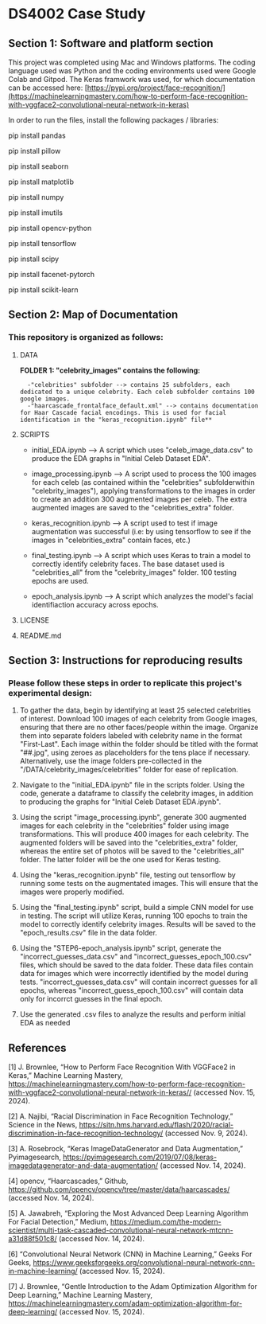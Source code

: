 # DS4002 Case Study

## Section 1: Software and platform section

This project was completed using Mac and Windows platforms. The coding language used was Python and the coding environments used were Google Colab and Gitpod. The Keras framwork was used, for which documentation can be accessed here: [https://pypi.org/project/face-recognition/](https://machinelearningmastery.com/how-to-perform-face-recognition-with-vggface2-convolutional-neural-network-in-keras)

In order to run the files, install the following packages / libraries:

pip install pandas

pip install pillow

pip install seaborn

pip install matplotlib

pip install numpy

pip install imutils

pip install opencv-python

pip install tensorflow

pip install scipy

pip install facenet-pytorch

pip install scikit-learn

## Section 2: Map of Documentation
### This repository is organized as follows:
1. DATA

    **FOLDER 1: "celebrity_images" contains the following:**

         -"celebrities" subfolder --> contains 25 subfolders, each dedicated to a unique celebrity. Each celeb subfolder contains 100 google images.
         -"haarcascade_frontalface_default.xml" --> contains documentation for Haar Cascade facial encodings. This is used for facial identification in the "keras_recognition.ipynb" file**
      
3. SCRIPTS

    - initial_EDA.ipynb --> A script which uses "celeb_image_data.csv" to produce the EDA graphs in "Initial Celeb Dataset EDA".

    - image_processing.ipynb --> A script used to process the 100 images for each celeb (as contained within the "celebrities" subfolderwithin "celebrity_images"), applying transformations to the images in order to create an addition 300 augmented images per celeb. The extra augmented images are saved to the "celebrities_extra" folder.

    - keras_recognition.ipynb --> A script used to test if image augmentation was successful (i.e: by using tensorflow to see if the images in "celebrities_extra" contain faces, etc.)

    - final_testing.ipynb --> A script which uses Keras to train a model to correctly identify celebrity faces. The base dataset used is "celebrities_all" from the "celebrity_images" folder. 100 testing epochs are used.

    - epoch_analysis.ipynb --> A script which analyzes the model's facial identifiaction accuracy across epochs. 
      
5. LICENSE
6. README.md
  
## Section 3: Instructions for reproducing results

### Please follow these steps in order to replicate this project's experimental design:

1. To gather the data, begin by identifying at least 25 selected celebrities of interest. Download 100 images of each celebrity from Google images, ensuring that there are no other faces/people within the image. Organize them into separate folders labeled with celebrity name in the format "First-Last". Each image within the folder should be titled with the format "##.jpg", using zeroes as placeholders for the tens place if necessary. Alternatively, use the image folders pre-collected in the "/DATA/celebrity_images/celebrities" folder for ease of replication.

2. Navigate to the "initial_EDA.ipynb" file in the scripts folder. Using the code, generate a dataframe to classify the celebrity images, in addition to producing the graphs for "Initial Celeb Dataset EDA.ipynb".

3. Using the script "image_processing.ipynb", generate 300 augmented images for each celebrity in the "celebrities" folder using image transformations. This will produce 400 images for each celebrity. The augmented folders will be saved into the "celebrities_extra" folder, whereas the entire set of photos will be saved to the "celebrities_all" folder. The latter folder will be the one used for Keras testing.

4. Using the "keras_recognition.ipynb" file, testing out tensorflow by running some tests on the augmentated images. This will ensure that the images were properly modified.

5. Using the "final_testing.ipynb" script, build a simple CNN model for use in testing. The script will utilize Keras, running 100 epochs to train the model to correctly identify celebrity images. Results will be saved to the "epoch_results.csv" file in the data folder.

6. Using the "STEP6-epoch_analysis.ipynb" script, generate the "incorrect_guesses_data.csv" and "incorrect_guesses_epoch_100.csv" files, which should be saved to the data folder. These data files contain data for images which were incorrectly identified by the model during tests. "incorrect_guesses_data.csv" will contain incorrect guesses for all epochs, whereas "incorrect_guess_epoch_100.csv" will contain data only for incorrct guesses in the final epoch.

7. Use the generated .csv files to analyze the results and perform initial EDA as needed


## References
[1] 	J. Brownlee, “How to Perform Face Recognition With VGGFace2 in Keras,” Machine Learning Mastery, https://machinelearningmastery.com/how-to-perform-face-recognition-with-vggface2-convolutional-neural-network-in-keras// (accessed Nov. 15, 2024). 

[2]	A. Najibi, “Racial Discrimination in Face Recognition Technology,” Science in the News, https://sitn.hms.harvard.edu/flash/2020/racial-discrimination-in-face-recognition-technology/ (accessed Nov. 9, 2024). 

[3]	A. Rosebrock, “Keras ImageDataGenerator and Data Augmentation,” Pyimagesearch, https://pyimagesearch.com/2019/07/08/keras-imagedatagenerator-and-data-augmentation/ (accessed Nov. 14, 2024). 

[4]	opencv, “Haarcascades,” Github, https://github.com/opencv/opencv/tree/master/data/haarcascades/ (accessed Nov. 14, 2024). 

[5]	A. Jawabreh, “Exploring the Most Advanced Deep Learning Algorithm For Facial Detection,” Medium, ​​https://medium.com/the-modern-scientist/multi-task-cascaded-convolutional-neural-network-mtcnn-a31d88f501c8/ (accessed Nov. 14, 2024). 

[6] 	“Convolutional Neural Network (CNN) in Machine Learning,” Geeks For Geeks, https://www.geeksforgeeks.org/convolutional-neural-network-cnn-in-machine-learning/ (accessed Nov. 15, 2024). 

[7] 	J. Brownlee, “Gentle Introduction to the Adam Optimization Algorithm for Deep Learning,” Machine Learning Mastery, https://machinelearningmastery.com/adam-optimization-algorithm-for-deep-learning/ (accessed Nov. 15, 2024).  

